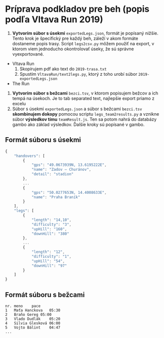 # Príprava podkladov pre beh (popis podľa Vltava Run 2019)

1. **Vytvorím súbor s úsekmi** `exportedLegs.json`, formát je popísaný nižšie. Tento krok je špecifický pre každý beh, záleží v akom formáte dostaneme popis trasy. Script `legs2csv.py` môžem použiť na export, v ktorom viem jednoducho okontrolovať úseky, že sú správne vyexportované.
  * Vltava Run
    1. Skopírujem pdf ako text do `2019-trasa.txt`
    1. Spustím `VltavaRun/text2legs.py`, ktorý z toho urobí súbor `2019-exportedLegs.json`
  * The Run
1. **Vytvorím súbor s bežcami** `bezci.tsv`, v ktorom popisujem bežcov a ich tempá na úsekoch. Je to tab separated text, najlepšie export priamo z excelu
1. Súbor s úsekmi `exportedLegs.json` a súbor s bežcami `bezci.tsv` **skombinujem dokopy** pomocou scriptu `legs_team2results.py` a vznikne súbor **výsledkov tímu** `teamResult.js`. Ten sa potom nahrá do databázy gambo ako základ výsledkov. Ďalšie kroky sú popísané v gambo.


## Formát súboru s úsekmi

``` javascript
{
    "handovers": [
        {
            "gps": "49.0673939N, 13.6195222E",
            "name": "Zadov – Churánov",
            "detail": "stadion"
        },
        ...
        {
            "gps": "50.0277653N, 14.4008633E",
            "name": "Praha Braník"
        }
    ],
    "legs": [
        {
            "length": "14,10",
            "difficulty": "3",
            "upHill": "160",
            "downHill": "380"
        },
        ...
        {
            "length": "12",
            "difficulty": "1",
            "upHill": "54",
            "downHill": "97"
        }
    ]
}
```

## Formát súboru s bežcami

```
nr.	meno	pace
1	Maťa Hanckova	05:30
2	Braňo Gereg	05:00
3	Vlado Dudlák	05:20
4	Silvia Glesková	06:00
5	Vojto Bálint	04:47
...
```